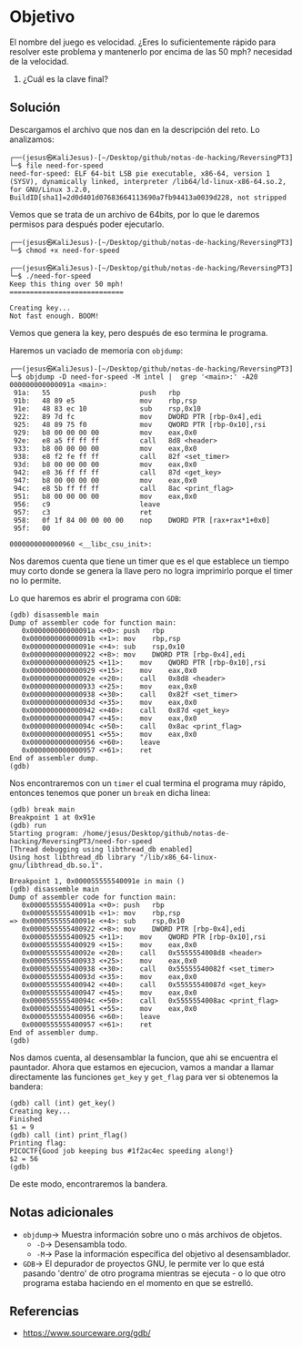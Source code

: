 # Objetivo

El nombre del juego es velocidad. ¿Eres lo suficientemente rápido para resolver este problema y mantenerlo por encima de las 50 mph? necesidad de la velocidad.
1. ¿Cuál es la clave final?

## Solución

Descargamos el archivo que nos dan en la descripción del reto.
Lo analizamos:
```
┌──(jesus㉿KaliJesus)-[~/Desktop/github/notas-de-hacking/ReversingPT3]
└─$ file need-for-speed
need-for-speed: ELF 64-bit LSB pie executable, x86-64, version 1 (SYSV), dynamically linked, interpreter /lib64/ld-linux-x86-64.so.2, for GNU/Linux 3.2.0, BuildID[sha1]=2d0d401d07683664113690a7fb94413a0039d228, not stripped
```
Vemos que se trata de un archivo de 64bits, por lo que le daremos permisos para después poder ejecutarlo.
```
┌──(jesus㉿KaliJesus)-[~/Desktop/github/notas-de-hacking/ReversingPT3]
└─$ chmod +x need-for-speed

┌──(jesus㉿KaliJesus)-[~/Desktop/github/notas-de-hacking/ReversingPT3]
└─$ ./need-for-speed
Keep this thing over 50 mph!
============================

Creating key...
Not fast enough. BOOM!
```
Vemos que genera la key, pero después de eso termina le programa.

Haremos un vaciado de memoria con `objdump`:
```
┌──(jesus㉿KaliJesus)-[~/Desktop/github/notas-de-hacking/ReversingPT3]
└─$ objdump -D need-for-speed -M intel |  grep '<main>:' -A20
000000000000091a <main>:
 91a:	55                   	push   rbp
 91b:	48 89 e5             	mov    rbp,rsp
 91e:	48 83 ec 10          	sub    rsp,0x10
 922:	89 7d fc             	mov    DWORD PTR [rbp-0x4],edi
 925:	48 89 75 f0          	mov    QWORD PTR [rbp-0x10],rsi
 929:	b8 00 00 00 00       	mov    eax,0x0
 92e:	e8 a5 ff ff ff       	call   8d8 <header>
 933:	b8 00 00 00 00       	mov    eax,0x0
 938:	e8 f2 fe ff ff       	call   82f <set_timer>
 93d:	b8 00 00 00 00       	mov    eax,0x0
 942:	e8 36 ff ff ff       	call   87d <get_key>
 947:	b8 00 00 00 00       	mov    eax,0x0
 94c:	e8 5b ff ff ff       	call   8ac <print_flag>
 951:	b8 00 00 00 00       	mov    eax,0x0
 956:	c9                   	leave
 957:	c3                   	ret
 958:	0f 1f 84 00 00 00 00 	nop    DWORD PTR [rax+rax*1+0x0]
 95f:	00 

0000000000000960 <__libc_csu_init>:
```
Nos daremos cuenta que tiene un timer que es el que establece un tiempo muy corto donde se genera la llave pero no logra imprimirlo porque el timer no lo permite. 

Lo que haremos es abrir el programa con `GDB`:
```
(gdb) disassemble main
Dump of assembler code for function main:
   0x000000000000091a <+0>:	push   rbp
   0x000000000000091b <+1>:	mov    rbp,rsp
   0x000000000000091e <+4>:	sub    rsp,0x10
   0x0000000000000922 <+8>:	mov    DWORD PTR [rbp-0x4],edi
   0x0000000000000925 <+11>:	mov    QWORD PTR [rbp-0x10],rsi
   0x0000000000000929 <+15>:	mov    eax,0x0
   0x000000000000092e <+20>:	call   0x8d8 <header>
   0x0000000000000933 <+25>:	mov    eax,0x0
   0x0000000000000938 <+30>:	call   0x82f <set_timer>
   0x000000000000093d <+35>:	mov    eax,0x0
   0x0000000000000942 <+40>:	call   0x87d <get_key>
   0x0000000000000947 <+45>:	mov    eax,0x0
   0x000000000000094c <+50>:	call   0x8ac <print_flag>
   0x0000000000000951 <+55>:	mov    eax,0x0
   0x0000000000000956 <+60>:	leave
   0x0000000000000957 <+61>:	ret
End of assembler dump.
(gdb)
```

Nos encontraremos con un `timer` el cual termina el programa muy rápido, entonces tenemos que poner un `break` en dicha linea:
```
(gdb) break main
Breakpoint 1 at 0x91e
(gdb) run
Starting program: /home/jesus/Desktop/github/notas-de-hacking/ReversingPT3/need-for-speed 
[Thread debugging using libthread_db enabled]
Using host libthread_db library "/lib/x86_64-linux-gnu/libthread_db.so.1".

Breakpoint 1, 0x000055555540091e in main ()
(gdb) disassemble main
Dump of assembler code for function main:
   0x000055555540091a <+0>:	push   rbp
   0x000055555540091b <+1>:	mov    rbp,rsp
=> 0x000055555540091e <+4>:	sub    rsp,0x10
   0x0000555555400922 <+8>:	mov    DWORD PTR [rbp-0x4],edi
   0x0000555555400925 <+11>:	mov    QWORD PTR [rbp-0x10],rsi
   0x0000555555400929 <+15>:	mov    eax,0x0
   0x000055555540092e <+20>:	call   0x5555554008d8 <header>
   0x0000555555400933 <+25>:	mov    eax,0x0
   0x0000555555400938 <+30>:	call   0x55555540082f <set_timer>
   0x000055555540093d <+35>:	mov    eax,0x0
   0x0000555555400942 <+40>:	call   0x55555540087d <get_key>
   0x0000555555400947 <+45>:	mov    eax,0x0
   0x000055555540094c <+50>:	call   0x5555554008ac <print_flag>
   0x0000555555400951 <+55>:	mov    eax,0x0
   0x0000555555400956 <+60>:	leave
   0x0000555555400957 <+61>:	ret
End of assembler dump.
(gdb) 
```
Nos damos cuenta, al desensamblar la funcion, que ahi se encuentra el pauntador. Ahora que estamos en ejecucion, vamos a mandar a llamar directamente las funciones `get_key` y `get_flag` para ver si obtenemos la bandera:
```
(gdb) call (int) get_key()
Creating key...
Finished
$1 = 9
(gdb) call (int) print_flag()
Printing flag:
PICOCTF{Good job keeping bus #1f2ac4ec speeding along!}
$2 = 56
(gdb)
```
De este modo, encontraremos la bandera.
## Notas adicionales

- `objdump`-> Muestra información sobre uno o más archivos de objetos.
	- `-D`-> Desensambla todo.
	- `-M`-> Pase la información específica del objetivo al desensamblador.
- `GDB`-> El depurador de proyectos GNU, le permite ver lo que está pasando 'dentro' de otro programa mientras se ejecuta - o lo que otro programa estaba haciendo en el momento en que se estrelló.
## Referencias

- https://www.sourceware.org/gdb/

